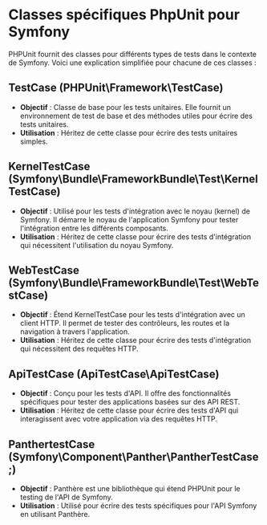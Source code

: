 # Classes spécifiques PhpUnit pour Symfony

PHPUnit fournit des classes pour différents types de tests dans le contexte de Symfony. Voici une explication simplifiée pour chacune de ces classes :

## TestCase (PHPUnit\Framework\TestCase)

- **Objectif** : Classe de base pour les tests unitaires. Elle fournit un environnement de test de base et des méthodes utiles pour écrire des tests unitaires.
- **Utilisation** : Héritez de cette classe pour écrire des tests unitaires simples.

## KernelTestCase (Symfony\Bundle\FrameworkBundle\Test\KernelTestCase)

- **Objectif** : Utilisé pour les tests d'intégration avec le noyau (kernel) de Symfony. Il démarre le noyau de l'application Symfony pour tester l'intégration entre les différents composants.
- **Utilisation** : Héritez de cette classe pour écrire des tests d'intégration qui nécessitent l'utilisation du noyau Symfony.

## WebTestCase (Symfony\Bundle\FrameworkBundle\Test\WebTestCase)

- **Objectif** : Étend KernelTestCase pour les tests d'intégration avec un client HTTP. Il permet de tester des contrôleurs, les routes et la navigation à travers l'application.
- **Utilisation** : Héritez de cette classe pour écrire des tests d'intégration qui nécessitent des requêtes HTTP.

## ApiTestCase (ApiTestCase\ApiTestCase)

- **Objectif** : Conçu pour les tests d'API. Il offre des fonctionnalités spécifiques pour tester des applications basées sur des API REST.
- **Utilisation** : Héritez de cette classe pour écrire des tests d'API qui interagissent avec votre application via des requêtes HTTP.

## PanthertestCase (Symfony\Component\Panther\PantherTestCase;)

- **Objectif** : Panthère est une bibliothèque qui étend PHPUnit pour le testing de l'API de Symfony.
- **Utilisation** : Utilisé pour écrire des tests spécifiques pour l'API Symfony en utilisant Panthère.
